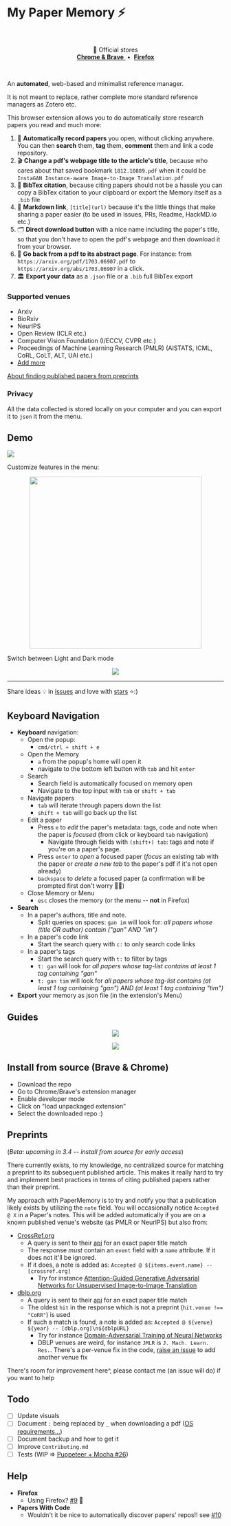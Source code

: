# My Paper Memory ⚡

<br/>

<p align="center">
    🏪 Official stores
    <br/>
    <a href="https://chrome.google.com/webstore/detail/arxivtools/hmebhknlgddhfbbdhgplnillngljgmdi">
        <strong>Chrome & Brave</strong>
    </a>
    &nbsp;•&nbsp;
    <a href="https://addons.mozilla.org/en-US/firefox/addon/paper-memory/">
        <strong>Firefox</strong>
    </a>
</p>

<br/>

An **automated**, web-based and minimalist reference manager.

It is not meant to replace, rather complete more standard reference managers as Zotero etc.

This browser extension allows you to do automatically store research papers you read and much more:

1. 🏬 **Automatically record papers** you open, without clicking anywhere. You can then **search** them, **tag** them, **comment** them and link a code repository.
2. 🎬 **Change a pdf's webpage title to the article's title**, because who cares about that saved bookmark `1812.10889.pdf` when it could be `InstaGAN Instance-aware Image-to-Image Translation.pdf`
3. 🎫 **BibTex citation**, because citing papers should not be a hassle you can copy a BibTex citation to your clipboard or export the Memory itself as a `.bib` file
4. 🔗 **Markdown link**, `[title](url)` because it's the little things that make sharing a paper easier (to be used in issues, PRs, Readme, HackMD.io etc.)
5. 🗂 **Direct download button** with a nice name including the paper's title, so that you don't have to open the pdf's webpage and then download it from your browser.
6. 📄 **Go back from a pdf to its abstract page**. For instance: from `https://arxiv.org/pdf/1703.06907.pdf` to `https://arxiv.org/abs/1703.06907` in a click.
7. 🏛️ **Export your data** as a `.json` file or a `.bib` full BibTex export

### Supported venues

* Arxiv
* BioRxiv
* NeurIPS
* Open Review (ICLR etc.)
* Computer Vision Foundation (I/ECCV, CVPR etc.)
* Proceedings of Machine Learning Research (PMLR) (AISTATS, ICML, CoRL, CoLT, ALT, UAI etc.)
* [Add more](https://github.com/vict0rsch/PaperMemory/issues/13)

[About finding published papers from preprints](#preprints)

### Privacy

All the data collected is stored locally on your computer and you can export it to `json` it from the menu.

## Demo


![](https://github.com/vict0rsch/PaperMemory/blob/master/extra/imgs/d2.gif?raw=true)

Customize features in the menu:

<p align="center">
<img width="400" src="https://github.com/vict0rsch/PaperMemory/blob/master/extra/imgs/m.png?raw=true">
</p>

Switch between Light and Dark mode


<p align="center">
<img src="https://github.com/vict0rsch/PaperMemory/blob/master/extra/imgs/dm.png?raw=true">
</p>



---

Share ideas 💡 in [issues](https://github.com/vict0rsch/PaperMemory/issues) and love with [stars](https://github.com/vict0rsch/PaperMemory/stargazers) ⭐️:)

## Keyboard Navigation

* **Keyboard** navigation:
  * Open the popup:
    * `cmd/ctrl + shift + e`
  * Open the Memory
    * `a` from the popup's home will open it
    * navigate to the bottom left button with `tab` and hit `enter`
  * Search
    * Search field is automatically focused on memory open
    * Navigate to the top input with `tab` or `shift + tab`
  * Navigate papers
    * `tab` will iterate through papers down the list
    * `shift + tab` will go back up the list
  * Edit a paper
    * Press `e` to _edit_ the paper's metadata: tags, code and note when the paper is *focused* (from click or keyboard `tab` navigation)
      * Navigate through fields with `(shift+) tab`: tags and note if you're on a paper's page.
    * Press `enter` to _open_ a focused paper (*focus* an existing tab with the paper or *create a new tab* to the paper's pdf if it's not open already)
    * `backspace` to _delete_ a focused paper (a confirmation will be prompted first don't worry 👮‍♀️)
  * Close Memory or Menu
    * `esc` closes the memory (or the menu -- **not** in Firefox)
* **Search**
  * In a paper's authors, title and note.
    * Split queries on spaces: `gan im` will look for: _all papers whose (title OR author) contain ("gan" AND "im")_
  * In a paper's code link
    * Start the search query with `c:` to only search code links
  * In a paper's tags
    * Start the search query with `t:` to filter by tags
    * `t: gan` will look for _all papers whose tag-list contains at least 1 tag containing "gan"_
    * `t: gan tim` will look for _all papers whose tag-list contains (at least 1 tag containing "gan") AND (at least 1 tag containing "tim")_
* **Export** your memory as json file (in the extension's Menu)

## Guides

<p align="center">
<img src="https://raw.github.com/vict0rsch/PaperMemory/master/extra/imgs/guide-arrows.png?raw=true">
</p>

<p align="center">
<img src="https://raw.github.com/vict0rsch/PaperMemory/master/extra/imgs/guide-memory.png?raw=true">
</p>

## Install from source (Brave & Chrome)

* Download the repo
* Go to Chrome/Brave's extension manager
* Enable developer mode
* Click on "load unpackaged extension"
* Select the downloaded repo :)

## Preprints

(*Beta: upcoming in 3.4 -- install from source for early access*)

There currently exists, to my knowledge, no centralized source for matching a preprint to its subsequent published article. This makes it really hard to try and implement best practices in terms of citing published papers rather than their preprint.

My approach with PaperMemory is to try and notify you that a publication likely exists by utilizing the `note` field. You will occasionally notice `Accepted @ X` in a Paper's notes. This will be added automatically if you are on a known published venue's website (as PMLR or NeurIPS) but also from:

* [CrossRef.org](https://crossref.org)
  * A query is sent to their [api](https://api.crossref.org/swagger-ui/index.html) for an exact paper title match
  * The response *must* contain an `event` field with a `name` attribute. If it does not it'll be ignored. 
  * If it does, a note is added as: `Accepted @ ${items.event.name} -- [crossref.org]`
    * Try for instance [Attention-Guided Generative Adversarial Networks for Unsupervised Image-to-Image Translation](http://arxiv.org/pdf/1903.12296v3)
* [dblp.org](https://dblp.org)
  * A query is sent to their [api](https://dblp.org/faq/How+to+use+the+dblp+search+API.html) for an exact paper title match
  * The oldest `hit` in the response which is not a preprint (`hit.venue !== "CoRR"`) is used 
  * If such a match is found, a note is added as: `Accepted @ ${venue} ${year} -- [dblp.org]\n${dblpURL}`
    * Try for instance [Domain-Adversarial Training of Neural Networks](http://arxiv.org/pdf/1505.07818v4)
    * DBLP venues are weird, for instance `JMLR` is `J. Mach. Learn. Res.`. There's a per-venue fix in the code, [raise an issue](https://github.com/vict0rsch/PaperMemory/issues/new) to add another venue fix

There's room for improvement here^, please contact me (an issue will do) if you want to help

## Todo

* [ ] Update visuals
* [ ] Document `:` being replaced by `_` when downloading a pdf ([OS requirements...](https://stackoverflow.com/questions/30960190/problematic-characters-for-filename-in-chrome-downloads-download))
* [ ] Document backup and how to get it
* [ ] Improve `Contributing.md`
* [ ] Tests (WIP => [Puppeteer + Mocha #26](https://github.com/vict0rsch/PaperMemory/pull/26))

## Help

* **Firefox**
  * Using Firefox? [#9](https://github.com/vict0rsch/PaperMemory/issues/9) 🚁
* **Papers With Code**
  * Wouldn't it be nice to automatically discover papers' repos!! see [#10](https://github.com/vict0rsch/PaperMemory/issues/10)

